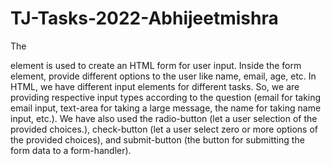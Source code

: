 # TJ-Tasks-2022-Abhijeetmishra
The <form> element is used to create an HTML form for user input.
Inside the form element, provide different options to the user like name, email, age, etc. In HTML, we have different input elements for different tasks. So, we are providing respective input types according to the question (email for taking email input, text-area for taking a large message, the name for taking name input, etc.).
We have also used the radio-button (let a user selection of the provided choices.), check-button (let a user select zero or more options of the provided choices), and submit-button (the button for submitting the form data to a form-handler).
 
